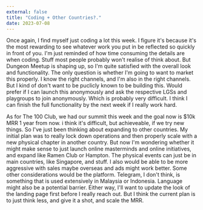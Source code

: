 ```yaml
---
external: false
title: "Coding + Other Countries?."
date: 2023-07-08
---
```


Once again, I find myself just coding a lot this week. I figure it's because it's the most rewarding to see whatever work you put in be reflected so quickly in front of you. I'm just reminded of how time consuming the details are when coding. Stuff most people probably won't realise of think about. But Dungeon Meetup is shaping up, so I'm quite satisfied with the overall look and functionality. The only question is whether I'm going to want to market this properly. I know the right channels, and I'm also in the right channels. But I kind of don't want to be puclicly known to be building this. Would prefer if I can launch this anonymously and ask the respective LGSs and playgroups to join anonymously. Which is probably very difficult. I think I can finish the full functionality by the next week if I really work hard.

As for The 100 Club, we had our summit this week and the goal now is $10k MRR 1 year from now. i think it's difficult, but achieveable, if we try new things. So I've just been thinking about expanding to other countries. My initial plan was to really lock down operations and then properly scale with a new physical chapter in another country. But now I'm wondering whether it might make sense to just launch online masterminds and online initiatives, and expand like Ramen Club or Hampton. The physical events can just be in main countries, like Singapore, and stuff. I also would be able to be more aggressive with sales maybe overseas and ads might work better. Some other considerations would be the platform. Telegram, I don't think, is something that is used extensively in Malaysia or Indonesia. Language might also be a potential barrier. Either way, I'll want to update the look of the landing page first before I really reach out. But I think the current plan is to just think less, and give it a shot, and scale the MRR.
